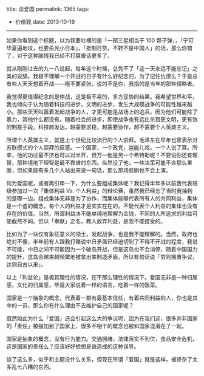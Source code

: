 title: 谈爱国
permalink: 1365
tags:
  - 价值观
date: 2013-10-19
---

如果你看到这个标题，以为我要吐槽的是「一部三星相当于 100 颗子弹」，「宁可华夏遍地坟，也要杀光小日本」，「抵制日货，不转不是中国人」的话，那么你错了，对于这种脑残我已经不打算废话更多了。

就从刚刚过去的九一八说起，每年这个时候，总免不了「这一天永远不能忘记」之类的说辞。我极不理解一个开战的日子有什么好纪念的，为了记住仇恨么？于是总有些人天天想着开战——哦不要紧张，说的不是你，我指的是当年的那些侵略者。

我觉得更值得纪念的是停战，这是极不易的，多方妥协的结果。我希望世界和平，我也倾向于认为随着科技的进步，文明的进步，发生大规模战争的可能性越来越小。那些天天叫嚣着发起战争的人，才更可能是战场上的逃兵，因为他们可能除了暴力，其他什么都没有。随着社会的进步，即使战争也有远比杀戮更文明，更有效的制裁手段。科技越发达，越需要求稳，越需要协作，越不需要个人英雄主义。

所谓个人英雄主义，就是上个世纪比较流行的个人崇拜。毛泽东在早年也曾表示对苏联模式的个人崇拜的反感。一个国家，一个政党，岂能儿戏，一个人说了算。所幸，他的功过最不济也可以对半开，但万一他是另一个希特勒呢？不要说你还有理智，那种境地下理智是最不靠谱的东西。纵然没了他，一些决策可能不会那么果断，但如果能有多几个人站出来说一句话，那么那场悲剧也不会上演。

何为爱国呢，或者再引申一下，为什么要组成集体呢？我记得半年多以前我代表班级参加过一次「集体利益 Vs. 个人利益」的辩论赛，虽然我已经忘了当时我抽到的是哪一边。组成集体无非是为了协作，而集体能够代表所有人的共同利益，集体是一个虚的概念，每个人的利益才是实实在在的。不能代表个人利益的集体也没有存在的价值。当然，所谓利益决不能单纯地理解为金钱，不同的人所追求的利益可能截然不同。但以「奉献」之名，教人放弃利益，是我不能接受的。

比如为了一块仅有象征意义的领土，发起战争，也是我不能理解的。当然，政府也绝对不傻，半年前有人跟我打赌说中日矛盾已经迫切到了不得不开战的程度，我说不可能，中日之间不可能因为一个破岛开战，但是这岛也不会消停，随着中国国力的提升，这岛会越来越频繁地被拿出来制造矛盾。所以有句话说「穷则搁置争议，达则自古以来」。

以上「利益论」是极其理性的情况，在不那么理性的情况下。爱国无非是一种归属感，文化的归属感，毕竟大家说着一样的语言，吃着一样的饭菜。

国家是一个抽象的概念，代表着一群有最基本信任，有着共同利益的人，你也是其中的一员，那么你有什么理由不去维护自己的国家呢？

既然如此为什么「爱国」还会引起这么大的争议呢，因为在我们这，很多并非国家的「责任」被强加到了国家上，很多不相干的概念也被和国家混淆在了一起。

国家是抽象的概念，没有行为能力。交通拥堵，法律落实不到位，食品安全危机，这是国家的责任么？应该好好想想是谁造成的这种误导。

谈了这么多，似乎和主题没什么关系，但现在所谓「爱国」就是这样，被掺杂了太多乱七八糟的东西。
